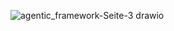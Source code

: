 ![agentic_framework-Seite-3 drawio](https://github.com/user-attachments/assets/3b74c1fb-2beb-4b21-9e7a-8d6909125803)
